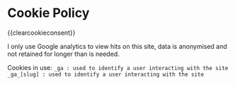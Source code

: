 # Cookie Policy
{{clearcookieconsent}}

I only use Google analytics to view hits on this site,
data is anonymised and not retained for longer than is needed.

Cookies in use:
```_ga : used to identify a user interacting with the site ```
```_ga_[slug] : used to identify a user interacting with the site```

